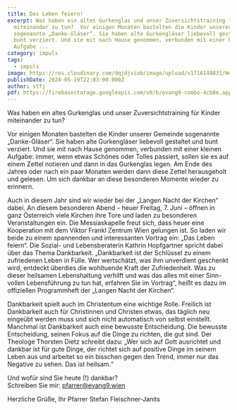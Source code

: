 ```yaml
---
title: Das Leben feiern!
excerpt: Was haben ein altes Gurkenglas und unser Zuversichtstraining für Kinder
  miteinander zu tun?  Vor einigen Monaten bastelten die Kinder unserer Gemeinde
  sogenannte „Danke-Gläser“. Sie haben alte Gurkengläser liebevoll gestaltet und
  bunt verziert. Und sie mit nach Hause genommen, verbunden mit einer kleinen
  Aufgabe ...
category: impuls
tags:
  - impuls
image: https://res.cloudinary.com/dqjdjviob/image/upload/v1716148831/Homepage/News/balloons2_b6xdqq.jpg
publishDate: 2024-05-19T22:03:00.000Z
author: stfj
pdf: https://firebasestorage.googleapis.com/v0/b/evang9-combo-4cb8e.appspot.com/o/zeitung%2FGemeindezeitung202406.pdf?alt=media&token=c5c1876e-2001-4e06-9b99-3a2f330d10f2
---
```


Was haben ein altes Gurkenglas und unser Zuversichtstraining für Kinder miteinander zu tun?

Vor einigen Monaten bastelten die Kinder unserer Gemeinde sogenannte „Danke-Gläser“. Sie haben alte Gurkengläser liebevoll gestaltet und bunt verziert.
Und sie mit nach Hause genommen, verbunden mit einer kleinen Aufgabe: immer, wenn etwas Schönes oder Tolles passiert, sollen sie es auf einem Zettel notieren und dann in das Gurkenglas legen. Am Ende des Jahres oder nach ein paar Monaten werden dann diese Zettel herausgeholt und gelesen. Um sich dankbar an diese besonderen Momente wieder zu erinnern.

Auch in diesem Jahr sind wir wieder bei der „Langen Nacht der Kirchen“ dabei. An diesem besonderen Abend – heuer Freitag, 7. Juni – öffnen in ganz Österreich viele Kirchen ihre Tore und laden zu besonderen Veranstaltungen ein. Die Messiaskapelle freut sich, dass heuer eine Kooperation mit dem Viktor Frankl Zentrum Wien gelungen ist. So laden wir beide zu einem spannenden und interessanten Vortrag ein:
„Das Leben feiern“. Die Sozial- und Lebensberaterin Kathrin Hopfgartner spricht dabei über das Thema Dankbarkeit. „Dankbarkeit ist der Schlüssel zu einem zufriedenen Leben in Fülle. Wer wertschätzt, was ihm unverdient geschenkt wird, entdeckt überdies die wohltuende Kraft der Zufriedenheit. Was zu dieser heilsamen Lebenshaltung verhilft und was das alles mit einer Sinn-vollen Lebensführung zu tun hat, erfahren Sie im Vortrag“, heißt es dazu im
offiziellen Programmheft der „Langen Nacht der Kirchen“.

Dankbarkeit spielt auch im Christentum eine wichtige Rolle. Freilich ist Dankbarkeit auch für Christinnen und Christen etwas, das täglich neu eingeübt werden muss und sich nicht automatisch von selbst einstellt. Manchmal ist Dankbarkeit auch eine bewusste Entscheidung. Die bewusste Entscheidung, seinen Fokus auf die Dinge zu richten, die gut sind. Der Theologe Thorsten Dietz schreibt dazu: „Wer sich auf Gott ausrichtet und dankbar ist für gute Dinge, der richtet sich auf positive Dinge im seinem Leben aus und arbeitet so ein bisschen gegen den Trend, immer nur das Negative zu sehen. Das ist heilsam.“

Und wofür sind Sie heute (!) dankbar?<br/>
Schreiben Sie mir: pfarrer@evang9.wien

Herzliche Grüße, Ihr Pfarrer Stefan Fleischner-Janits
